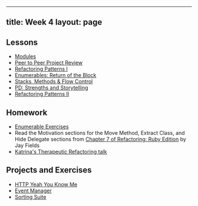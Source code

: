  ---
title: Week 4
layout: page
---

## Lessons

* [Modules](../lessons/modules)
* [Peer to Peer Project Review](../lessons/peer_to_peer_project_review)
* [Refactoring Patterns I](../lessons/refactoring_patterns_part_1)
* [Enumerables: Return of the Block](../lessons/advanced_enumerables)
* [Stacks, Methods & Flow Control](../lessons/stacks_methods_flow_control)
* [PD: Strengths and Storytelling](../../career_development_curriculum/module_one/strengths_and_storytelling)
* [Refactoring Patterns II](../lessons/refactoring_patterns_part_2)
<!-- add gear-up link? -->

## Homework  
* [Enumerable Exercises](https://github.com/turingschool/enums-exercises)
* Read the Motivation sections for the Move Method, Extract Class, and Hide Delegate sections from [Chapter 7 of Refactoring: Ruby Edition](https://dl.dropboxusercontent.com/u/69001/Refactoring/Refactoring%20-%20Chapter%207.pdf) by Jay Fields 
* [Katrina's Therapeutic Refactoring talk](http://confreaks.tv/videos/cascadiaruby2012-therapeutic-refactoring)


## Projects and Exercises

* [HTTP Yeah You Know Me](../projects/http_yeah_you_know_me)
* [Event Manager](../projects/eventmanager)
* [Sorting Suite](../projects/sorting_suite)  

